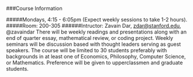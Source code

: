 ###Course Information

#####Mondays, 4:15 - 6:05pm (Expect weekly sessions to take 1-2 hours).
#####Room: 200-305
######Intructor: Zavain Dar, zdar@stanford.edu, @zavaindar
There will be weekly readings and presentations along with an end of quarter essay, mathematical review, or coding project. Weekly seminars will be discussion based with thought leaders serving as guest speakers. The course will be limited to 30 students preferably with backgrounds in at least one of Economics, Philosophy, Computer Science, or Mathematics. Preference will be given to upperclassmen and graduate students. 
